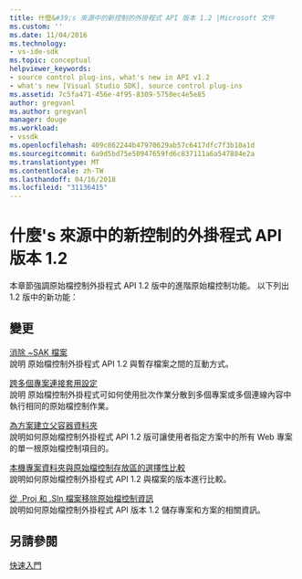 ```yaml
---
title: 什麼&#39;s 來源中的新控制的外掛程式 API 版本 1.2 |Microsoft 文件
ms.custom: ''
ms.date: 11/04/2016
ms.technology:
- vs-ide-sdk
ms.topic: conceptual
helpviewer_keywords:
- source control plug-ins, what's new in API v1.2
- what's new [Visual Studio SDK], source control plug-ins
ms.assetid: 7c5fa471-456e-4f95-8309-5750ec4e5e85
author: gregvanl
ms.author: gregvanl
manager: douge
ms.workload:
- vssdk
ms.openlocfilehash: 409c862244b47970629ab57c6417dfc7f3b10a1d
ms.sourcegitcommit: 6a9d5bd75e50947659fd6c837111a6a547884e2a
ms.translationtype: MT
ms.contentlocale: zh-TW
ms.lasthandoff: 04/16/2018
ms.locfileid: "31136415"
---
```

# <a name="what39s-new-in-the-source-control-plug-in-api-version-12"></a>什麼&#39;s 來源中的新控制的外掛程式 API 版本 1.2
本章節強調原始檔控制外掛程式 API 1.2 版中的進階原始檔控制功能。 以下列出 1.2 版中的新功能：  
  
## <a name="changes"></a>變更  
 [消除 ~SAK 檔案](../../extensibility/internals/elimination-of-tilde-sak-files.md)  
 說明 原始檔控制外掛程式 API 1.2 與暫存檔案之間的互動方式。  
  
 [跨多個專案連接套用設定](../../extensibility/internals/application-of-settings-across-multiple-project-connections.md)  
 說明 原始檔控制外掛程式可如何使用批次作業分散到多個專案或多個連線內容中執行相同的原始檔控制作業。  
  
 [為方案建立父容器資料夾](../../extensibility/internals/creating-parent-container-folders-for-solutions.md)  
 說明如何原始檔控制外掛程式 API 1.2 版可讓使用者指定方案中的所有 Web 專案的單一根原始檔控制項目的。  
  
 [本機專案資料夾與原始檔控制存放區的選擇性比較](../../extensibility/internals/optional-comparison-of-local-project-folder-to-source-control-store.md)  
 說明如何原始檔控制外掛程式 API 1.2 與檔案的版本進行比較。  
  
 [從 .Proj 和 .Sln 檔案移除原始檔控制資訊](../../extensibility/internals/removal-of-source-control-information-from-dot-proj-and-dot-sln-files.md)  
 說明如何原始檔控制外掛程式 API 版本 1.2 儲存專案和方案的相關資訊。  
  
## <a name="see-also"></a>另請參閱  
 [快速入門](../../extensibility/internals/getting-started-with-source-control-plug-ins.md)